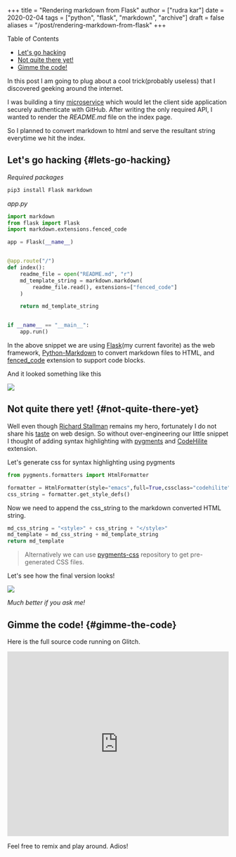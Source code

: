 +++
title = "Rendering markdown from Flask"
author = ["rudra kar"]
date = 2020-02-04
tags = ["python", "flask", "markdown", "archive"]
draft = false
aliases = "/post/rendering-markdown-from-flask"
+++

<div class="ox-hugo-toc toc">

<div class="heading">Table of Contents</div>

- [Let's go hacking](#lets-go-hacking)
- [Not quite there yet!](#not-quite-there-yet)
- [Gimme the code!](#gimme-the-code)

</div>
<!--endtoc-->

In this post I am going to plug about a cool trick(probably useless)
that I discovered geeking around the internet.

I was building a tiny
[microservice](https://github.com/solitudenote/gitkeeper) which would
let the client side application securely authenticate with GitHub. After
writing the only required API, I wanted to render the _README.md_ file
on the index page.

So I planned to convert markdown to html and serve the resultant string
everytime we hit the index.


## Let's go hacking {#lets-go-hacking}

_Required packages_

```sh
pip3 install Flask markdown
```

_app.py_

```python
import markdown
from flask import Flask
import markdown.extensions.fenced_code

app = Flask(__name__)


@app.route("/")
def index():
    readme_file = open("README.md", "r")
    md_template_string = markdown.markdown(
        readme_file.read(), extensions=["fenced_code"]
    )

    return md_template_string


if __name__ == "__main__":
    app.run()
```

In the above snippet we are using [Flask](https://flask.palletsprojects.com)(my current favorite) as the web framework, [Python-Markdown](https://github.com/Python-Markdown/markdown) to convert markdown files to HTML, and [fenced_code](https://python-markdown.github.io/extensions/fenced_code_blocks/) extension to support code blocks.

And it looked something like this

<div class="post-image">
  <img src="/images/markdown-render-plain.png" />
</div>


## Not quite there yet! {#not-quite-there-yet}

Well even though [Richard Stallman](https://en.wikipedia.org/wiki/Richard_Stallman) remains my hero, fortunately I do not share his [taste](https://stallman.org/) on web design. So without
over-engineering our little snippet I thought of adding syntax highlighting with [pygments](https://pygments.org/) and [CodeHilite](https://python-markdown.github.io/extensions/code_hilite/) extension.

Let's generate css for syntax highlighting using pygments

```python
from pygments.formatters import HtmlFormatter

formatter = HtmlFormatter(style="emacs",full=True,cssclass="codehilite")
css_string = formatter.get_style_defs()
```

Now we need to append the css_string to the markdown converted HTML string.

```python
md_css_string = "<style>" + css_string + "</style>"
md_template = md_css_string + md_template_string
return md_template
```

> Alternatively we can use
> [pygments-css](https://github.com/richleland/pygments-css)
> repository to get pre-generated CSS files.

Let's see how the final version looks!

<div class="post-image">
  <img src="/images/markdown-render-hl.png" />
</div>

_Much better if you ask me!_


## Gimme the code! {#gimme-the-code}

Here is the full source code running on Glitch.

<div class="glitch-embed-wrap" style="height: 420px; width: 100%;">
  <iframe
    src="https://glitch.com/embed/#!/embed/silken-football?path=app.py&previewSize=0&sidebarCollapsed=true"
    title="silken-football on Glitch"
    style="height: 100%; width: 100%; border: 0;">
  </iframe>
</div>

Feel free to remix and play around. Adios!
